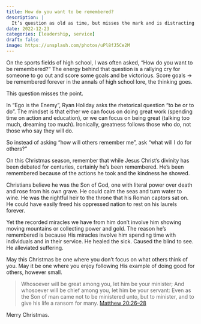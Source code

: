 ```yaml
---
title: How do you want to be remembered?
description: |
  It’s question as old as time, but misses the mark and is distracting from the more important question.
date: 2022-12-23
categories: [leadership, service]
draft: false
image: https://unsplash.com/photos/uPl8fJ5Ce2M
---
```


On the sports fields of high school, I was often asked, “How do you want to be remembered?” The energy behind that question is a rallying cry for someone to go out and score some goals and be victorious. Score goals → be remembered forever in the annals of high school lore, the thinking goes. 

This question misses the point. 

In “Ego is the Enemy”, Ryan Holiday asks the rhetorical question “to be or to do”. The mindset is that either we can focus on doing great work (spending time on action and education), or we can focus on being great (talking too much, dreaming too much). Ironically, greatness follows those who do, not those who say they will do. 

So instead of asking “how will others remember me”, ask “what will I do for others?” 

On this Christmas season, remember that while Jesus Christ’s divinity has been debated for centuries, certainly he’s been remembered. He’s been remembered because of the actions he took and the kindness he showed. 

Christians believe he was the Son of God, one with literal power over death and rose from his own grave. He could calm the seas and turn water to wine. He was the rightful heir to the throne that his Roman captors sat on. He could have easily freed his oppressed nation to rest on his laurels forever. 

Yet the recorded miracles we have from him don’t involve him showing moving mountains or collecting power and gold. The reason he’s remembered is because 
His miracles involve him spending time  with individuals and in their service. He healed the sick. Caused the blind to see. He alleviated suffering. 

May this Christmas be one where you don’t focus on what others think of you. May it be one where you enjoy following His example of doing good for others, however small. 

> Whosoever will be great among you, let him be your minister; And whosoever will be chief among you, let him be your servant: Even as the Son of man came not to be ministered unto, but to minister, and to give his life a ransom for many.
> [Matthew 20:26–28](https://www.churchofjesuschrist.org/study/scriptures/nt/matt/20?id=p26-p28&lang=eng)
 

Merry Christmas. 